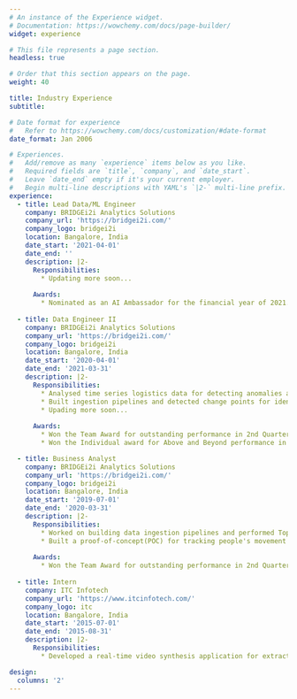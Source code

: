 ```yaml
---
# An instance of the Experience widget.
# Documentation: https://wowchemy.com/docs/page-builder/
widget: experience

# This file represents a page section.
headless: true

# Order that this section appears on the page.
weight: 40

title: Industry Experience
subtitle:

# Date format for experience
#   Refer to https://wowchemy.com/docs/customization/#date-format
date_format: Jan 2006

# Experiences.
#   Add/remove as many `experience` items below as you like.
#   Required fields are `title`, `company`, and `date_start`.
#   Leave `date_end` empty if it's your current employer.
#   Begin multi-line descriptions with YAML's `|2-` multi-line prefix.
experience:
  - title: Lead Data/ML Engineer
    company: BRIDGEi2i Analytics Solutions
    company_url: 'https://bridgei2i.com/'
    company_logo: bridgei2i
    location: Bangalore, India
    date_start: '2021-04-01'
    date_end: ''
    description: |2-
      Responsibilities:
        * Updating more soon...
      
      Awards:
        * Nominated as an AI Ambassador for the financial year of 2021.
        
  - title: Data Engineer II
    company: BRIDGEi2i Analytics Solutions
    company_url: 'https://bridgei2i.com/'
    company_logo: bridgei2i
    location: Bangalore, India
    date_start: '2020-04-01'
    date_end: '2021-03-31'
    description: |2-
      Responsibilities:
        * Analysed time series logistics data for detecting anomalies across different (key performance indicators) KPIs along with determining their causal relationships.
        * Built ingestion pipelines and detected change points for identifying level shift in the time series data for HR domain.
        * Upading more soon...
      
      Awards:
        * Won the Team Award for outstanding performance in 2nd Quarter of financial year 2020.
        * Won the Individual award for Above and Beyond performance in 4th Quarter of financial year 2020.

  - title: Business Analyst
    company: BRIDGEi2i Analytics Solutions
    company_url: 'https://bridgei2i.com/'
    company_logo: bridgei2i
    location: Bangalore, India
    date_start: '2019-07-01'
    date_end: '2020-03-31'
    description: |2-
      Responsibilities:
        * Worked on building data ingestion pipelines and performed Topic Modeling along with Sentiment Analysis for categorizing text data.
        * Built a proof-of-concept(POC) for tracking people's movement on live streaming videos.
      
      Awards:
        * Won the Team Award for outstanding performance in 2nd Quarter of financial year 2019.
  
  - title: Intern
    company: ITC Infotech
    company_url: 'https://www.itcinfotech.com/'
    company_logo: itc
    location: Bangalore, India
    date_start: '2015-07-01'
    date_end: '2015-08-31'
    description: |2-
      Responsibilities:
        * Developed a real-time video synthesis application for extracting textual information for Automated Driver Assistance Systems.

design:
  columns: '2'
---
```

